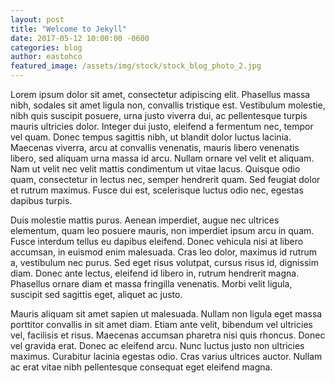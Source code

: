 ```yaml
---
layout: post
title: "Welcome to Jekyll"
date: 2017-05-12 10:00:00 -0600
categories: blog
author: eastohco
featured_image: /assets/img/stock/stock_blog_photo_2.jpg
---
```


Lorem ipsum dolor sit amet, consectetur adipiscing elit. Phasellus massa nibh, sodales sit amet ligula non, convallis tristique est. Vestibulum molestie, nibh quis suscipit posuere, urna justo viverra dui, ac pellentesque turpis mauris ultricies dolor. Integer dui justo, eleifend a fermentum nec, tempor vel quam. Donec tempus sagittis nibh, ut blandit dolor luctus lacinia. Maecenas viverra, arcu at convallis venenatis, mauris libero venenatis libero, sed aliquam urna massa id arcu. Nullam ornare vel velit et aliquam. Nam ut velit nec velit mattis condimentum ut vitae lacus. Quisque odio quam, consectetur in lectus nec, semper hendrerit quam. Sed feugiat dolor et rutrum maximus. Fusce dui est, scelerisque luctus odio nec, egestas dapibus turpis.

Duis molestie mattis purus. Aenean imperdiet, augue nec ultrices elementum, quam leo posuere mauris, non imperdiet ipsum arcu in quam. Fusce interdum tellus eu dapibus eleifend. Donec vehicula nisi at libero accumsan, in euismod enim malesuada. Cras leo dolor, maximus id rutrum a, vestibulum nec purus. Sed eget risus volutpat, cursus risus id, dignissim diam. Donec ante lectus, eleifend id libero in, rutrum hendrerit magna. Phasellus ornare diam et massa fringilla venenatis. Morbi velit ligula, suscipit sed sagittis eget, aliquet ac justo.

Mauris aliquam sit amet sapien ut malesuada. Nullam non ligula eget massa porttitor convallis in sit amet diam. Etiam ante velit, bibendum vel ultricies vel, facilisis et risus. Maecenas accumsan pharetra nisi quis rhoncus. Donec vel gravida erat. Donec ac eleifend arcu. Nunc luctus justo non ultricies maximus. Curabitur lacinia egestas odio. Cras varius ultrices auctor. Nullam ac erat vitae nibh pellentesque consequat eget eleifend magna.